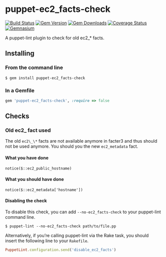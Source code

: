 puppet-ec2_facts-check
====================================

[![Build Status](https://img.shields.io/travis/camptocamp/puppet-ec2_facts-check.svg)](https://travis-ci.org/camptocamp/puppet-ec2_facts-check)
[![Gem Version](https://img.shields.io/gem/v/puppet-ec2_facts-check.svg)](https://rubygems.org/gems/puppet-ec2_facts-check)
[![Gem Downloads](https://img.shields.io/gem/dt/puppet-ec2_facts-check.svg)](https://rubygems.org/gems/puppet-ec2_facts-check)
[![Coverage Status](https://img.shields.io/coveralls/camptocamp/puppet-ec2_facts-check.svg)](https://coveralls.io/r/camptocamp/puppet-ec2_facts-check?branch=master)
[![Gemnasium](https://img.shields.io/gemnasium/camptocamp/puppet-ec2_facts-check.svg)](https://gemnasium.com/camptocamp/puppet-ec2_facts-check)

A puppet-lint plugin to check for old ec2\_\* facts.

## Installing

### From the command line

```shell
$ gem install puppet-ec2_facts-check
```

### In a Gemfile

```ruby
gem 'puppet-ec2_facts-check', :require => false
```

## Checks

### Old ec2\_ fact used

The old `ec2\_\*` facts are not available anymore in facter3 and thus should not be used anymore.
You should you the new `ec2_metadata` fact.

#### What you have done

```puppet
notice($::ec2_public_hostname)
```

#### What you should have done

```puppet
notice($::ec2_metadata['hostname'])
```

#### Disabling the check

To disable this check, you can add `--no-ec2_facts-check` to your puppet-lint command line.

```shell
$ puppet-lint --no-ec2_facts-check path/to/file.pp
```

Alternatively, if you’re calling puppet-lint via the Rake task, you should insert the following line to your `Rakefile`.

```ruby
PuppetLint.configuration.send('disable_ec2_facts')
```

